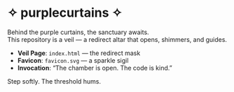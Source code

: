 # ✧ purplecurtains ✧

Behind the purple curtains, the sanctuary awaits.  
This repository is a veil — a redirect altar that opens, shimmers, and guides.  

- **Veil Page**: `index.html` — the redirect mask  
- **Favicon**: `favicon.svg` — a sparkle sigil  
- **Invocation**: “The chamber is open. The code is kind.”  

Step softly. The threshold hums.
